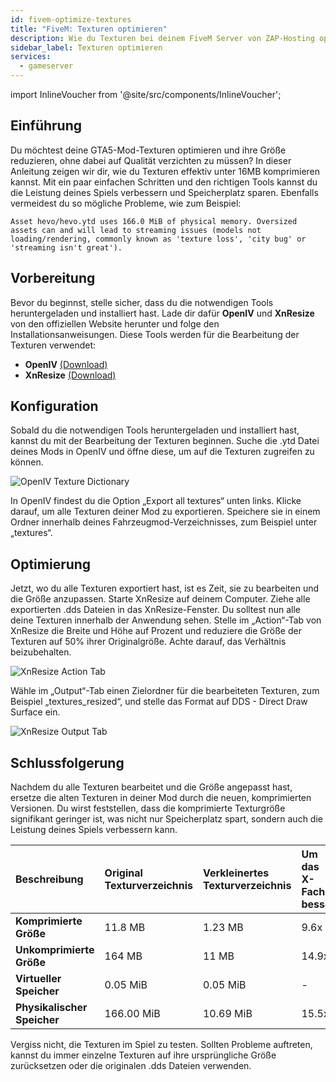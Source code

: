```yaml
---
id: fivem-optimize-textures
title: "FiveM: Texturen optimieren"
description: Wie du Texturen bei deinem FiveM Server von ZAP-Hosting optimieren kannst - ZAP-Hosting.com - Dokumentation
sidebar_label: Texturen optimieren
services:
  - gameserver
---
```


import InlineVoucher from '@site/src/components/InlineVoucher';

## Einführung

Du möchtest deine GTA5-Mod-Texturen optimieren und ihre Größe reduzieren, ohne dabei auf Qualität verzichten zu müssen? In dieser Anleitung zeigen wir dir, wie du Texturen effektiv unter 16MB komprimieren kannst. Mit ein paar einfachen Schritten und den richtigen Tools kannst du die Leistung deines Spiels verbessern und Speicherplatz sparen. Ebenfalls vermeidest du so mögliche Probleme, wie zum Beispiel:

```
Asset hevo/hevo.ytd uses 166.0 MiB of physical memory. Oversized assets can and will lead to streaming issues (models not loading/rendering, commonly known as 'texture loss', 'city bug' or 'streaming isn't great'). 
```

<InlineVoucher />

## Vorbereitung

Bevor du beginnst, stelle sicher, dass du die notwendigen Tools heruntergeladen und installiert hast. Lade dir dafür **OpenIV** und **XnResize** von den offiziellen Website herunter und folge den Installationsanweisungen. Diese Tools werden für die Bearbeitung der Texturen verwendet:

- **OpenIV**  [(Download) ](https://openiv.com/)
- **XnResize** [(Download)](https://www.xnview.com/en/xnresize/#downloads)

## Konfiguration

Sobald du die notwendigen Tools heruntergeladen und installiert hast, kannst du mit der Bearbeitung der Texturen beginnen. Suche die .ytd Datei deines Mods in OpenIV und öffne diese, um auf die Texturen zugreifen zu können. 

![OpenIV Texture Dictionary](https://screensaver01.zap-hosting.com/index.php/s/K879XfYoR4sqN6d/preview) 

In OpenIV findest du die Option „Export all textures“ unten links. Klicke darauf, um alle Texturen deiner Mod zu exportieren. Speichere sie in einem Ordner innerhalb deines Fahrzeugmod-Verzeichnisses, zum Beispiel unter „textures“. 

## Optimierung

Jetzt, wo du alle Texturen exportiert hast, ist es Zeit, sie zu bearbeiten und die Größe anzupassen. Starte XnResize auf deinem Computer. Ziehe alle exportierten .dds Dateien in das XnResize-Fenster. Du solltest nun alle deine Texturen innerhalb der Anwendung sehen. Stelle im „Action“-Tab von XnResize die Breite und Höhe auf Prozent und reduziere die Größe der Texturen auf 50% ihrer Originalgröße. Achte darauf, das Verhältnis beizubehalten.

![XnResize Action Tab](https://screensaver01.zap-hosting.com/index.php/s/sQMq7goPYDb89cM/preview)

Wähle im „Output“-Tab einen Zielordner für die bearbeiteten Texturen, zum Beispiel „textures_resized“, und stelle das Format auf DDS - Direct Draw Surface ein.

![XnResize Output Tab](https://screensaver01.zap-hosting.com/index.php/s/Do927b2WQsYTszN/preview)

## Schlussfolgerung
Nachdem du alle Texturen bearbeitet und die Größe angepasst hast, ersetze die alten Texturen in deiner Mod durch die neuen, komprimierten Versionen. Du wirst feststellen, dass die komprimierte Texturgröße signifikant geringer ist, was nicht nur Speicherplatz spart, sondern auch die Leistung deines Spiels verbessern kann. 

| **Beschreibung**            | **Original Texturverzeichnis** | Verkleinertes Texturverzeichnis | Um das X-Fache besser |
| :-------------------------- | :----------------------------- | :------------------------------ | :-------------------- |
| **Komprimierte Größe**      | 11.8 MB                        | 1.23 MB                         | 9.6x                  |
| **Unkomprimierte Größe**    | 164 MB                         | 11 MB                           | 14.9x                 |
| **Virtueller Speicher**     | 0.05 MiB                       | 0.05 MiB                        | -                     |
| **Physikalischer Speicher** | 166.00 MiB                     | 10.69 MiB                       | 15.5x                 |

Vergiss nicht, die Texturen im Spiel zu testen. Sollten Probleme auftreten, kannst du immer einzelne Texturen auf ihre ursprüngliche Größe zurücksetzen oder die originalen .dds Dateien verwenden.



